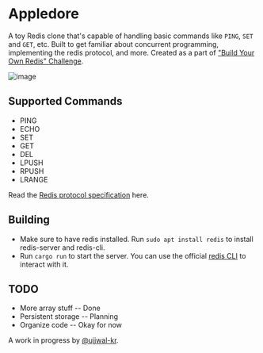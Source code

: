 # Appledore

A toy Redis clone that's capable of handling
basic commands like `PING`, `SET` and `GET`, etc. Built to get familiar about
concurrent programming, implementing the redis protocol, and more. Created as a part of ["Build Your Own Redis" Challenge](https://codecrafters.io/challenges/redis).

![image](https://user-images.githubusercontent.com/38783809/221806792-74f4f4e2-c3b9-401e-bfe8-d80c70f7cf74.png)

## Supported Commands
- PING
- ECHO
- SET
- GET
- DEL
- LPUSH
- RPUSH
- LRANGE

Read the [Redis protocol specification](https://redis.io/docs/reference/protocol-spec/) here.

## Building

- Make sure to have redis installed. Run `sudo apt install redis` to install redis-server and redis-cli.
- Run `cargo run` to start the server. You can use the official [redis CLI](https://redis.io/docs/ui/cli/) to interact with it.

## TODO
- More array stuff    -- Done
- Persistent storage  -- Planning
- Organize code       -- Okay for now

A work in progress by [@ujjwal-kr](https://github.com/ujjwal-kr).
